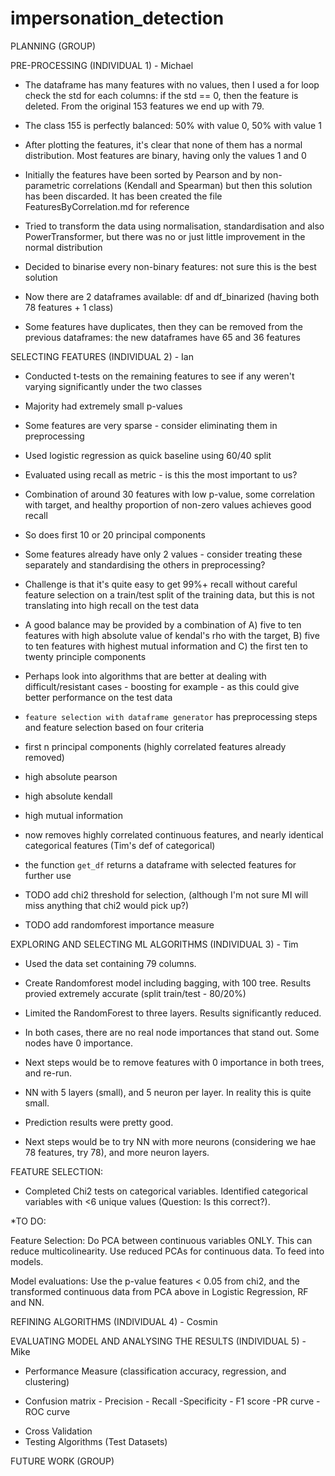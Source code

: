 # impersonation_detection


PLANNING (GROUP)

PRE-PROCESSING (INDIVIDUAL 1) - Michael

* The dataframe has many features with no values, then I used a for loop check the std for each columns: if the std == 0, then the feature is deleted. From the original 153 features we end up with 79.

* The class 155 is perfectly balanced: 50% with value 0, 50% with value 1

* After plotting the features, it's clear that none of them has a normal distribution. Most features are binary, having only the values 1 and 0

* Initially the features have been sorted by Pearson and by non-parametric correlations (Kendall and Spearman) but then this solution has been discarded. It has been created the file FeaturesByCorrelation.md for reference


* Tried to transform the data using normalisation, standardisation and also PowerTransformer, but there was no or just little improvement in the normal distribution

* Decided to binarise every non-binary features: not sure this is the best solution

* Now there are 2 dataframes available: df and df_binarized (having both 78 features + 1 class)

* Some features have duplicates, then they can be removed from the previous dataframes: the new dataframes have 65 and 36 features




SELECTING FEATURES (INDIVIDUAL 2) - Ian

* Conducted t-tests on the remaining features to see if any weren't varying significantly under the two classes

* Majority had extremely small p-values

* Some features are very sparse - consider eliminating them in preprocessing

* Used logistic regression as quick baseline using 60/40 split

* Evaluated using recall as metric - is this the most important to us?

* Combination of around 30 features with low p-value, some correlation with target, and healthy proportion of non-zero values achieves good recall

* So does first 10 or 20 principal components

* Some features already have only 2 values - consider treating these separately and standardising the others in preprocessing?

* Challenge is that it's quite easy to get 99%+ recall without careful feature selection on a train/test split of the training data, but this is not translating into high recall on the test data

* A good balance may be provided by a combination of A) five to ten features with high absolute value of kendal's rho with the target, B) five to ten features with highest mutual information and C) the first ten to twenty principle components

* Perhaps look into algorithms that are better at dealing with difficult/resistant cases - boosting for example - as this could give better performance on the test data

* `feature selection with dataframe generator` has preprocessing steps and feature selection based on four criteria
 * first n principal components (highly correlated features already removed)
 * high absolute pearson
 * high absolute kendall
 * high mutual information

* now removes highly correlated continuous features, and nearly identical categorical features (Tim's def of categorical)

* the function `get_df` returns a dataframe with selected features for further use

* TODO add chi2 threshold for selection, (although I'm not sure MI will miss anything that chi2 would pick up?)

* TODO add randomforest importance measure

EXPLORING AND SELECTING ML ALGORITHMS (INDIVIDUAL 3) - Tim


* Used the data set containing 79 columns.

* Create Randomforest model including bagging, with 100 tree. Results provied extremely accurate (split train/test - 80/20%)

* Limited the RandomForest to three layers. Results significantly reduced.

* In both cases, there are no real node importances that stand out. Some nodes have 0 importance.

* Next steps would be to remove features with 0 importance in both trees, and re-run.

* NN with 5 layers (small), and 5 neuron per layer. In reality this is quite small. 

* Prediction results were pretty good.

* Next steps would be to try NN with more neurons (considering we hae 78 features, try 78), and more neuron layers.

FEATURE SELECTION:

* Completed Chi2 tests on categorical variables. Identified categorical variables with <6 unique values (Question: Is this correct?).

*TO DO: 

Feature Selection: Do PCA between continuous variables ONLY. This can reduce multicolinearity. Use reduced PCAs for continuous data. To feed into models.

Model evaluations: Use the p-value features < 0.05 from chi2, and the transformed continuous data from PCA above in Logistic Regression, RF and NN. 



REFINING ALGORITHMS (INDIVIDUAL 4) - Cosmin

EVALUATING MODEL AND ANALYSING THE RESULTS (INDIVIDUAL 5) - Mike

* Performance Measure (classification accuracy, regression, and clustering)
- Confusion matrix - Precision - Recall -Specificity - F1 score
-PR curve - ROC curve
* Cross Validation
* Testing Algorithms (Test Datasets)

FUTURE WORK (GROUP)
